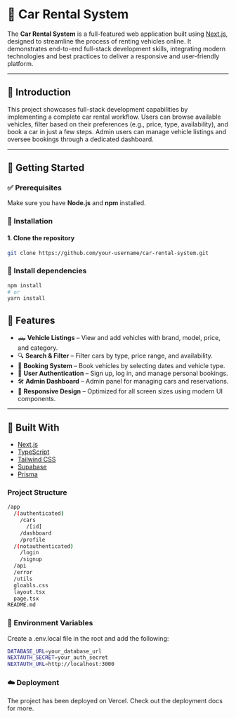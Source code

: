 # 🚗 Car Rental System

The **Car Rental System** is a full-featured web application built using [Next.js](https://nextjs.org), designed to streamline the process of renting vehicles online. It demonstrates end-to-end full-stack development skills, integrating modern technologies and best practices to deliver a responsive and user-friendly platform.

---

## 📌 Introduction

This project showcases full-stack development capabilities by implementing a complete car rental workflow. Users can browse available vehicles, filter based on their preferences (e.g., price, type, availability), and book a car in just a few steps. Admin users can manage vehicle listings and oversee bookings through a dedicated dashboard.

---

## 🚀 Getting Started

### ✅ Prerequisites

Make sure you have **Node.js** and **npm** installed.

### 🔧 Installation

#### 1. Clone the repository

```bash
git clone https://github.com/your-username/car-rental-system.git
```
### 🔗 Install dependencies

```bash
npm install
# or
yarn install
```

## 🧩 Features

- 🛻 **Vehicle Listings** – View and add vehicles with brand, model, price, and category.
- 🔍 **Search & Filter** – Filter cars by type, price range, and availability.
- 📆 **Booking System** – Book vehicles by selecting dates and vehicle type.
- 👤 **User Authentication** – Sign up, log in, and manage personal bookings.
- 🛠️ **Admin Dashboard** – Admin panel for managing cars and reservations.
- 📱 **Responsive Design** – Optimized for all screen sizes using modern UI components.

---

## 🧱 Built With

- [Next.js](https://nextjs.org)
- [TypeScript](https://www.typescriptlang.org) 
- [Tailwind CSS](https://tailwindcss.com) 
- [Supabase](https://supabase.com)
- [Prisma](https://www.prisma.io)



### Project Structure

```bash
/app
  /(authenticated)
    /cars
      /[id]
    /dashboard
    /profile
  /(notauthenticated)
    /login
    /signup
  /api           
  /error             
  /utils             
  gloabls.css
  layout.tsx
  page.tsx                             
README.md
```


### 🔐 Environment Variables
Create a .env.local file in the root and add the following:

```bash
DATABASE_URL=your_database_url
NEXTAUTH_SECRET=your_auth_secret
NEXTAUTH_URL=http://localhost:3000

```


### ☁️ Deployment
The project has been deployed on Vercel. Check out the deployment docs for more.